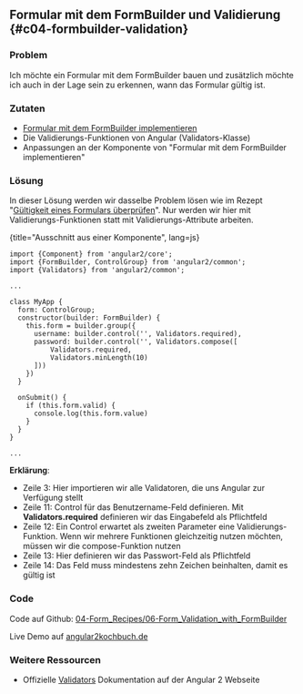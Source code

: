 ## Formular mit dem FormBuilder und Validierung {#c04-formbuilder-validation}

### Problem

Ich möchte ein Formular mit dem FormBuilder bauen und zusätzlich möchte ich auch in der Lage sein zu erkennen, wann das Formular gültig ist.

### Zutaten
* [Formular mit dem FormBuilder implementieren](#c04-formbuilder)
* Die Validierungs-Funktionen von Angular (Validators-Klasse)
* Anpassungen an der Komponente von "Formular mit dem FormBuilder implementieren"

### Lösung

In dieser Lösung werden wir dasselbe Problem lösen wie im Rezept "[Gültigkeit eines Formulars überprüfen](#c04-form-validation)".
Nur werden wir hier mit Validierungs-Funktionen statt mit Validierungs-Attribute arbeiten.

{title="Ausschnitt aus einer Komponente", lang=js}
```
import {Component} from 'angular2/core';
import {FormBuilder, ControlGroup} from 'angular2/common';
import {Validators} from 'angular2/common';

...

class MyApp {
  form: ControlGroup;
  constructor(builder: FormBuilder) {
    this.form = builder.group({
      username: builder.control('', Validators.required),
      password: builder.control('', Validators.compose([
          Validators.required,
          Validators.minLength(10)
      ]))
    })
  }

  onSubmit() {
    if (this.form.valid) {
      console.log(this.form.value)
    }
  }
}

...
```

__Erklärung__:

* Zeile 3: Hier importieren wir alle Validatoren, die uns Angular zur Verfügung stellt
* Zeile 11: Control für das Benutzername-Feld definieren. Mit __Validators.required__ definieren wir das Eingabefeld als Pflichtfeld
* Zeile 12: Ein Control erwartet als zweiten Parameter eine Validierungs-Funktion. Wenn wir mehrere Funktionen gleichzeitig nutzen möchten, müssen wir die compose-Funktion nutzen
* Zeile 13: Hier definieren wir das Passwort-Feld als Pflichtfeld
* Zeile 14: Das Feld muss mindestens zehn Zeichen beinhalten, damit es gültig ist

### Code

Code auf Github: [04-Form\_Recipes/06-Form\_Validation\_with\_FormBuilder](https://github.com/jsperts/angular2_kochbuch_code/tree/master/04-Form_Recipes/06-Form_Validation_with_FormBuilder)

Live Demo auf [angular2kochbuch.de](http://angular2kochbuch.de/examples/code/04-Form_Recipes/06-Form_Validation_with_FormBuilder/index.html)

### Weitere Ressourcen

* Offizielle [Validators](https://angular.io/docs/ts/latest/api/common/Validators-class.html) Dokumentation auf der Angular 2 Webseite

